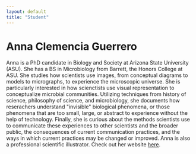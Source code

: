 ```yaml
---
layout: default
title: "Student"
---
```


# Anna Clemencia Guerrero

Anna is a PhD candidate in Biology and Society at Arizona State University (ASU). She has a BS in Microbiology from Barrett, the Honors College at ASU. She studies how scientists use images, from conceptual diagrams to models to micrographs, to experience the microscopic universe. She is particularly interested in how scienctists use visual representation to conceptualize microbial communities. Utilizing techniques from history of science, philosophy of science, and microbiology, she documents how reserachers understand "invisible" biological phenomena, or those phenomena that are too small, large, or abstract to experience without the help of technology. Finally, she is curious about the methods scientists use to communicate these experiences to other scientists and the broader public, the consequences of current communication practices, and the ways in which current practices may be changed or improved. Anna is also a professional scientific illustrator. Check out her website [here](https://www.osteoillustration.com).

